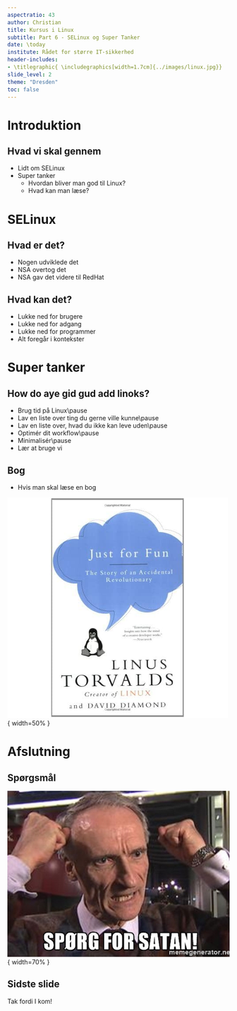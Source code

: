 ```yaml
---
aspectratio: 43
author: Christian
title: Kursus i Linux
subtitle: Part 6 - SELinux og Super Tanker
date: \today
institute: Rådet for større IT-sikkerhed
header-includes:
- \titlegraphic{ \includegraphics[width=1.7cm]{../images/linux.jpg}}
slide_level: 2
theme: "Dresden"
toc: false
---
```


# Introduktion

## Hvad vi skal gennem
- Lidt om SELinux
- Super tanker
	- Hvordan bliver man god til Linux?
	- Hvad kan man læse?

# SELinux

## Hvad er det?
- Nogen udviklede det
- NSA overtog det
- NSA gav det videre til RedHat

## Hvad kan det?
- Lukke ned for brugere
- Lukke ned for adgang
- Lukke ned for programmer
- Alt foregår i kontekster

# Super tanker

## How do aye gid gud add linoks?
- Brug tid på Linux\pause
- Lav en liste over ting du gerne ville kunne\pause
- Lav en liste over, hvad du ikke kan leve uden\pause
- Optimér dit workflow\pause
- Minimalisér\pause
- Lær at bruge vi

## Bog
- Hvis man skal læse en bog

![Just for Fun](../images/justforfun.jpg){ width=50% }

# Afslutning

## Spørgsmål

![Spørg](../images/spoerg.jpg){ width=70% }

## Sidste slide

Tak fordi I kom!
